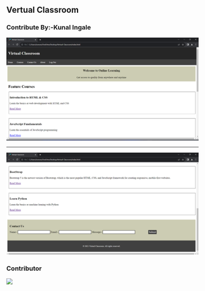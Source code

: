 ## Vertual  Classroom

### Contribute By:-Kunal Ingale


![](./image/Vertual-Classroom%201.png)

---
![](./image/Vertual%20-Classroom%202.png)

### Contributor

<a href="https://github.com/kunaldec022002/Vertual-Classroom/graphs/contributors">
  <img src="https://contrib.rocks/image?repo=kunaldec022002/Vertual-Classroom" />
</a>


